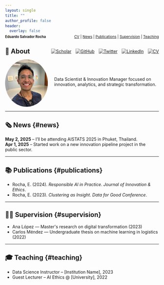 ```yaml
---
layout: single
title: ""
author_profile: false
header:
  overlay: false
---
```


<!-- Header Navigation Bar -->
<div style="display: flex; justify-content: space-between; align-items: center; margin-top: -2em; margin-bottom: 2em;">
  <h2 style="margin: 0; font-size: 0.8em;">Eduardo Salvador Rocha</h2>
  <div style="font-size: 0.85em;">
    <a href="assets/files/CV_Eduardo_Salvador_Rocha.pdf">CV</a> |
    <a href="#news">News</a> |
    <a href="#publications">Publications</a> |
    <a href="#supervision">Supervision</a> |
    <a href="#teaching">Teaching</a>
  </div>
</div>

<!-- About Header: Title + Icons -->
<div style="display: flex; align-items: center; justify-content: space-between; margin-bottom: 1em;">
  <h2 style="margin: 0;">👋 About</h2>
  <div style="display: flex; gap: 1em;">
    <a href="https://scholar.google.com/citations?user=YOUR-ID" title="Google Scholar" target="_blank">
      <img src="https://cdn.jsdelivr.net/gh/simple-icons/simple-icons/icons/googlescholar.svg" alt="Scholar" width="22" style="filter: grayscale(100%);">
    </a>
    <a href="https://github.com/YOUR-USERNAME" title="GitHub" target="_blank">
      <img src="https://cdn.jsdelivr.net/gh/simple-icons/simple-icons/icons/github.svg" alt="GitHub" width="22" style="filter: grayscale(100%);">
    </a>
    <a href="https://twitter.com/YOUR-X-HANDLE" title="X" target="_blank">
      <img src="https://cdn.jsdelivr.net/gh/simple-icons/simple-icons/icons/x.svg" alt="Twitter" width="22" style="filter: grayscale(100%);">
    </a>
    <a href="https://linkedin.com/in/YOUR-LINK" title="LinkedIn" target="_blank">
      <img src="https://cdn.jsdelivr.net/gh/simple-icons/simple-icons/icons/linkedin.svg" alt="LinkedIn" width="22" style="filter: grayscale(100%);">
    </a>
    <a href="assets/files/CV_Eduardo_Salvador_Rocha.pdf" title="CV" target="_blank">
      <img src="https://cdn.jsdelivr.net/gh/simple-icons/simple-icons/icons/filepdf.svg" alt="CV" width="22" style="filter: grayscale(100%);">
    </a>
  </div>
</div>


<div style="display: flex; align-items: center; gap: 1.5em;">
  <img src="assets/img/headshot_circle.png" width="140" style="border-radius: 50%;">
  <div>
    <!--p style="margin: 0; font-size: 1.2em;"><strong>Eduardo Salvador Rocha</strong></p-->
    <p style="margin-top: 0.3em;">Data Scientist & Innovation Manager focused on innovation, analytics, and strategic transformation.</p>
  </div>
</div>

---

## 🗞️ News {#news}

**May 2, 2025** – I’ll be attending AISTATS 2025 in Phuket, Thailand.  
**Apr 1, 2025** – Started work on a new innovation pipeline project in the public sector.  

---

## 📚 Publications {#publications}

- Rocha, E. (2024). *Responsible AI in Practice*. *Journal of Innovation & Ethics*.  
- Rocha, E. (2023). *Clustering as Insight*. *Data for Good Conference*.

---

## 🧑‍🎓 Supervision {#supervision}

- Ana López — Master's research on digital transformation (2023)  
- Carlos Méndez — Undergraduate thesis on machine learning in logistics (2022)  

---

## 🎓 Teaching {#teaching}

- Data Science Instructor – [Institution Name], 2023  
- Guest Lecturer – AI Ethics @ [University], 2022  

